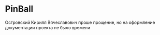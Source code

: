 # PinBall
Островский Кирилл Вячеславович
проше прощение, но на оформление документации проекта не было времени
